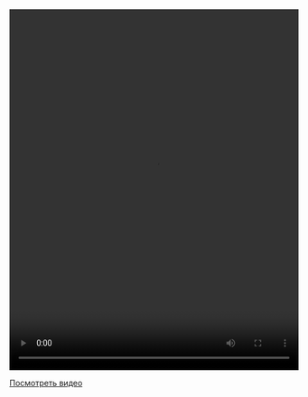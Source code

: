 <video width="512" height="640" controls>
  <source src="https://github.com/IvanKhaletski/ML01_P_Online/blob/main/Ivan_Aleksandrovich/DZ8/original_convert.mp4" type="video/mp4">
  Your browser does not support the video tag.
</video>

[Посмотреть видео](https://drive.google.com/file/d/1Tzf54oBQZpk1i0QgnapkkUZwGVX2jTh-/view?usp=sharing)
